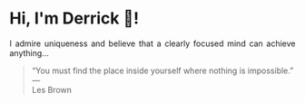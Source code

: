 # Hi, I'm Derrick 👋!
<p align="justify">I admire uniqueness and believe that a clearly focused mind can achieve anything...</p> 
<!-- #quote-start -->
<blockquote>&ldquo;You must find the place inside yourself where nothing is impossible.&rdquo; &mdash; <footer>Les Brown</footer></blockquote>
<!-- #quote-end -->
